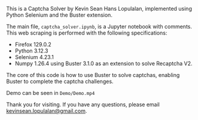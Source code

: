 This is a Captcha Solver by Kevin Sean Hans Lopulalan, implemented using Python Selenium and the Buster extension.

The main file, `captcha_solver.ipynb`, is a Jupyter notebook with comments. This web scraping is performed with the following specifications:
- Firefox 129.0.2
- Python 3.12.3
- Selenium 4.23.1
- Numpy 1.26.4
using Buster 3.1.0 as an extension to solve Recaptcha V2.

The core of this code is how to use Buster to solve captchas, enabling Buster to complete the captcha challenges.

Demo can be seen in `Demo/Demo.mp4`

Thank you for visiting. If you have any questions, please email kevinsean.lopulalan@gmail.com.
